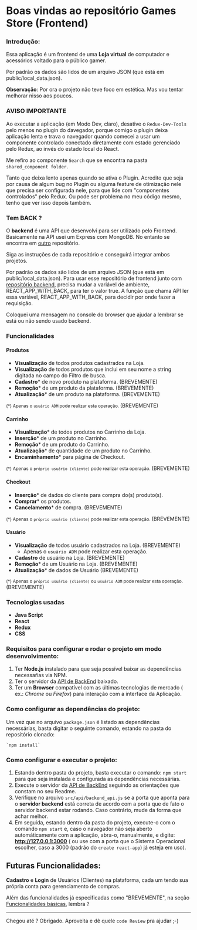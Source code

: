 # Boas vindas ao repositório Games Store (Frontend)

### Introdução:

Essa aplicação é um frontend de uma **Loja virtual** de computador e acessórios voltado para o público gamer.

Por padrão os dados são lidos de um arquivo JSON (que está em public/local_data.json).

**Observação**: Por ora o projeto não teve foco em estética. Mas vou tentar melhorar nisso aos poucos.

### AVISO IMPORTANTE


Ao executar a aplicação (em Modo Dev, claro), desative o `Redux-Dev-Tools` pelo menos no plugin do davegador, porque comigo o plugin deixa aplicação lenta e trava o navegador quando comecei a usar um componente controlado conectado diretamente com estado gerenciado pelo Redux, ao invés do estado local do React.

Me refiro ao componente `Search` que se encontra na pasta `shared_component folder`.

Tanto que deixa lento apenas quando se ativa o Plugin. Acredito que seja por causa de algum bug no Plugin ou alguma feature de otimização nele que precisa ser configurada nele, para que lide com "componentes controlados" pelo Redux. Ou pode ser problema no meu código mesmo, tenho que ver isso depois também.


### Tem BACK ?

O **backend** é uma API que desenvolvi para ser utilizado pelo Frontend. Basicamente na API usei um Express com MongoDB. No entanto se encontra em [outro](https://github.com/becauro/games-store-back) repositório. 

Siga as instruções de cada repositório e conseguirá integrar ambos projetos.

Por padrão os dados são lidos de um arquivo JSON (que está em public/local_data.json).
Para usar esse repositório de frontend junto com [repositório backend](https://github.com/becauro/games-store-back), precisa mudar a variável de ambiente, REACT_APP_WITH_BACK, para ter o valor true.
A função que chama API ler essa variável, REACT_APP_WITH_BACK, para decidir por onde fazer a requisição.

Coloquei uma mensagem no console do browser que ajudar a lembrar se está ou não sendo usado backend.

### Funcionalidades


#### Produtos

* **Visualização** de todos produtos cadastrados na Loja.
* **Visualização** de todos produtos que inclui em seu nome a string digitada no campo do Filtro de busca.
* **Cadastro*** de novo produto na plataforma. (BREVEMENTE)
* **Remoção*** de um produto da plataforma. (BREVEMENTE)
* **Atualização*** de um produto na plataforma. (BREVEMENTE)

<span style="font-size: 12px"> (*) Apenas o `usuário ADM` pode realizar esta operação. </span>(BREVEMENTE)

#### Carrinho

* **Visualização*** de todos produtos no Carrinho da Loja.
* **Inserção*** de um produto no Carrinho.
* **Remoção*** de um produto do Carrinho.
* **Atualização*** de quantidade de um produto no Carrinho.
* **Encaminhamento*** para página de Checkout.

<span style="font-size: 12px"> (*) Apenas o `próprio usuário (cliente)` pode realizar esta operação. </span> (BREVEMENTE)

#### Checkout

* **Inserção*** de dados do cliente para compra do(s) produto(s).
* **Comprar*** os produtos.
* **Cancelamento*** de compra. (BREVEMENTE)

<span style="font-size: 12px"> (*) Apenas o `próprio usuário (cliente)` pode realizar esta operação. </span> (BREVEMENTE)

#### Usuário

* **Visualização** de todos usuário cadastrados na Loja. (BREVEMENTE)
  * Apenas o `usuário ADM` pode realizar esta operação. 
* **Cadastro** de usuário na Loja. (BREVEMENTE)
* **Remoção*** de um Usuário na Loja. (BREVEMENTE)
* **Atualização*** de dados de Usuário (BREVEMENTE)

<span style="font-size: 12px"> (*) Apenas o `próprio usuário (cliente)` ou `usuário ADM` pode realizar esta operação. </span> (BREVEMENTE)

### Tecnologias usadas

* **Java Script**
* **React**
* **Redux**
* **CSS**

### Requisitos para configurar e rodar o projeto em modo desenvolvimento:

1. Ter **Node.js** instalado para que seja possível baixar as dependências necessaŕias via NPM.
2. Ter o servidor da [API de BackEnd](https://github.com/becauro/games-store-back) baixado.
3. Ter um **Browser** compatível com as últimas tecnologias de mercado ( ex.: _Chrome_ ou _Firefox_) para interação com a interface da Aplicação.

### Como configurar as dependências do projeto:

Um vez que no arquivo `package.json` é listado as dependências necessárias, basta digitar o seguinte comando, estando na pasta do repositório clonado:

    `npm install`

### Como configurar e executar o projeto:

1. Estando dentro pasta do projeto, basta executar o comando: `npm start` para que seja instalada e configurada as dependências necessárias.
2. Execute o servidor da [API de BackEnd](https://github.com/becauro/games-store-back) seguindo as orientações que constam no seu Readme.
3. Verifique no arquivo `src/api/backend_api.js` se a porta que aponta para o **servidor backend** está correta de acordo com a porta que de fato o servidor backend estar rodando. Caso contrário, mude da forma que achar melhor.
4. Em seguida, estando dentro da pasta do projeto, execute-o com o comando `npm start` e, caso o navegador não seja aberto  automáticamente com a aplicação, abra-o, manualmente, e digite: **http://127.0.0.1:3000** ( ou use com a porta que o Sistema Operacional escolher, caso a 3000 (padrão do `create react-app`) já esteja em uso).


## Futuras Funcionalidades:

**Cadastro** e **Login** de Usuários (Clientes) na plataforma, cada um tendo sua própria conta para gerenciamento de compras.

Além das funcionalidades já especificadas como "BREVEMENTE", na seção [Funcionalidades básicas](#funcionalidades-básicas), lembra ?

---

Chegou até ? Obrigado.
Aproveita e dê quele `code Review` pra ajudar ;-)
